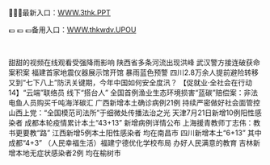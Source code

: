 <p>
	🛒🛒🛒最新入口：<a href="http://www.baidu.com/link?url=6MA2SWnO3Raqke39an_0PUxosM6ZrUGzi1BN9tNnlPW&wd">WWW.3thk.PPT</a> 
	<p>
		💷
💷
💷备用入口：<a href="http://www.baidu.com/link?url=6MA2SWnO3Raqke39an_0PUxosM6ZrUGzi1BN9tNnlPW&wd">WWW.thkwdv.UPOU</a> 
	</p>
	<p>
		<br />
	</p>
	<p>
		甜甜的视频在线观看受强降雨影响 陕西省多条河流出现洪峰
武汉警方接连破获命案积案
福建首家地震仪器展示馆开馆
暴雨蓝色预警 四川2.8万余人提前避险转移
又到“七下八上”防汛关键期，今年中国如何安全度汛？
【促就业·全社会在行动14】“云端”联络员 线下“搭台人”
全国首例渔业生态环境损害“蓝碳”赔偿案：非法电鱼人员购买千吨海洋碳汇
广西新增本土确诊病例21例 持续严密做好社会面管控
山西上党：“全国模范司法所”于细微处传播法治之光
天津7月21日新增10例阳性感染者
成都本轮疫情累计本土“43+13” 新增病例详情公布
上海援青教师丁志伟：教书更要教“路”
江西新增5例本土阳性感染者 均在南昌市
四川新增本土“6+13” 其中成都“4+3”
（人民幸福生活）福建宁德优化学校布局 办好人民满意的教育
吉林新增本地无症状感染者2例 均在榆树市
	</p>
